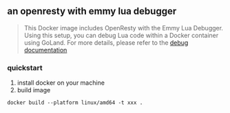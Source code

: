 ## an openresty with emmy lua debugger

> This Docker image includes OpenResty with the Emmy Lua Debugger. 
> Using this setup, you can debug Lua code within a Docker container using GoLand. 
> For more details, please refer to the [debug documentation](./doc/debug-en.md)

### quickstart 
1. install docker on your machine
2. build image
```shell
docker build --platform linux/amd64 -t xxx .
```
